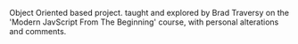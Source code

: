 Object Oriented based project. taught and explored by Brad Traversy on the 'Modern JavScript From The Beginning' course, with personal alterations and comments. 

